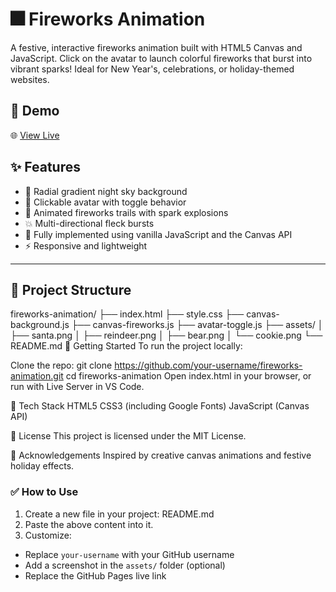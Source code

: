 # 🎆 Fireworks Animation

A festive, interactive fireworks animation built with HTML5 Canvas and JavaScript. Click on the avatar to launch colorful fireworks that burst into vibrant sparks! Ideal for New Year's, celebrations, or holiday-themed websites.


## 🚀 Demo
🌐 [View Live](https://your-username.github.io/fireworks-animation/)  



## ✨ Features

- 🎨 Radial gradient night sky background
- 🎅 Clickable avatar with toggle behavior
- 🎇 Animated fireworks trails with spark explosions
- 💥 Multi-directional fleck bursts
- 🧠 Fully implemented using vanilla JavaScript and the Canvas API
- ⚡ Responsive and lightweight

---

## 📁 Project Structure


fireworks-animation/
├── index.html
├── style.css
├── canvas-background.js
├── canvas-fireworks.js
├── avatar-toggle.js
├── assets/
│   ├── santa.png
│   ├── reindeer.png
│   ├── bear.png
│   └── cookie.png
└── README.md
🔧 Getting Started
To run the project locally:

Clone the repo:
git clone https://github.com/your-username/fireworks-animation.git
cd fireworks-animation
Open index.html in your browser, or run with Live Server in VS Code.

🧪 Tech Stack
HTML5
CSS3 (including Google Fonts)
JavaScript (Canvas API)



📝 License
This project is licensed under the MIT License.

🙌 Acknowledgements
Inspired by creative canvas animations and festive holiday effects.


### ✅ How to Use

1. Create a new file in your project:
README.md
2. Paste the above content into it.
3. Customize:
- Replace `your-username` with your GitHub username
- Add a screenshot in the `assets/` folder (optional)
- Replace the GitHub Pages live link

